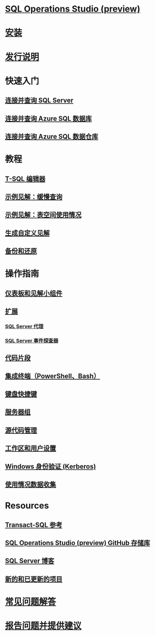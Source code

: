 # [SQL Operations Studio (preview)](what-is.md)
# [安装](download.md)
# [发行说明](release-notes.md)
# 快速入门
## [连接并查询 SQL Server](quickstart-sql-server.md)
## [连接并查询 Azure SQL 数据库](quickstart-sql-database.md)
## [连接并查询 Azure SQL 数据仓库](quickstart-sql-dw.md)
# 教程
## [T-SQL 编辑器](tutorial-sql-editor.md) 
## [示例见解：缓慢查询](tutorial-qds-sql-server.md)
## [示例见解：表空间使用情况](tutorial-table-space-sql-server.md)
## [生成自定义见解](tutorial-build-custom-insight-sql-server.md) 
## [备份和还原](tutorial-backup-restore-sql-server.md)
# 操作指南
## [仪表板和见解小组件](insight-widgets.md)
## [扩展](extensions.md)
### [SQL Server 代理](sql-server-agent-extension.md)
### [SQL Server 事件探查器](sql-server-profiler-extension.md)
## [代码片段](code-snippets.md)
## [集成终端（PowerShell、Bash）](integrated-terminal.md)
## [键盘快捷键](keyboard-shortcuts.md)
## [服务器组](server-groups.md)
## [源代码管理](source-control.md)
## [工作区和用户设置](settings.md)
## [Windows 身份验证 (Kerberos)](enable-kerberos.md)
## [使用情况数据收集](usage-data-collection.md)
# Resources
## [Transact-SQL 参考](../t-sql/language-reference.md)
## [SQL Operations Studio (preview) GitHub 存储库](https://www.github.com/Microsoft/SqlOpsStudio)
## [SQL Server 博客](https://blogs.technet.microsoft.com/dataplatforminsider/)
## [新的和已更新的项目](new-updated-sql-operations-studio.md)
# [常见问题解答](faq.md)
# [报告问题并提供建议](https://github.com/microsoft/sqlopsstudio/issues)

